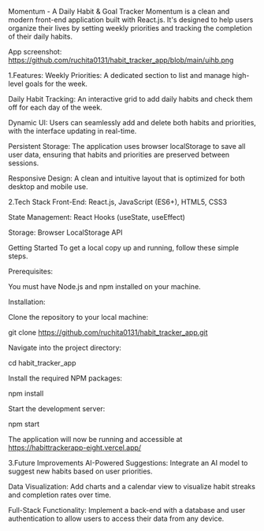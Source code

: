 Momentum - A Daily Habit & Goal Tracker
Momentum is a clean and modern front-end application built with React.js. It's designed to help users organize their lives by setting weekly priorities and tracking the completion of their daily habits.

App screenshot: https://github.com/ruchita0131/habit_tracker_app/blob/main/uihb.png


1.Features:
Weekly Priorities: A dedicated section to list and manage high-level goals for the week.

Daily Habit Tracking: An interactive grid to add daily habits and check them off for each day of the week.

Dynamic UI: Users can seamlessly add and delete both habits and priorities, with the interface updating in real-time.

Persistent Storage: The application uses browser localStorage to save all user data, ensuring that habits and priorities are preserved between sessions.

Responsive Design: A clean and intuitive layout that is optimized for both desktop and mobile use.

2.Tech Stack
Front-End: React.js, JavaScript (ES6+), HTML5, CSS3

State Management: React Hooks (useState, useEffect)

Storage: Browser LocalStorage API

Getting Started
To get a local copy up and running, follow these simple steps.

Prerequisites:

You must have Node.js and npm installed on your machine.

Installation:

Clone the repository to your local machine:

git clone https://github.com/ruchita0131/habit_tracker_app.git

Navigate into the project directory:

cd habit_tracker_app

Install the required NPM packages:

npm install

Start the development server:

npm start

The application will now be running and accessible at https://habittrackerapp-eight.vercel.app/

3.Future Improvements
AI-Powered Suggestions: Integrate an AI model to suggest new habits based on user priorities.

Data Visualization: Add charts and a calendar view to visualize habit streaks and completion rates over time.

Full-Stack Functionality: Implement a back-end with a database and user authentication to allow users to access their data from any device.
